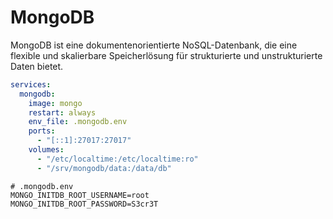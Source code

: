 # MongoDB

MongoDB ist eine dokumentenorientierte NoSQL-Datenbank, die eine flexible und skalierbare Speicherlösung für
strukturierte und unstrukturierte Daten bietet.

```yaml
services:
  mongodb:
    image: mongo
    restart: always
    env_file: .mongodb.env
    ports:
      - "[::1]:27017:27017"
    volumes:
      - "/etc/localtime:/etc/localtime:ro"
      - "/srv/mongodb/data:/data/db"
```

```shell
# .mongodb.env
MONGO_INITDB_ROOT_USERNAME=root
MONGO_INITDB_ROOT_PASSWORD=S3cr3T
```